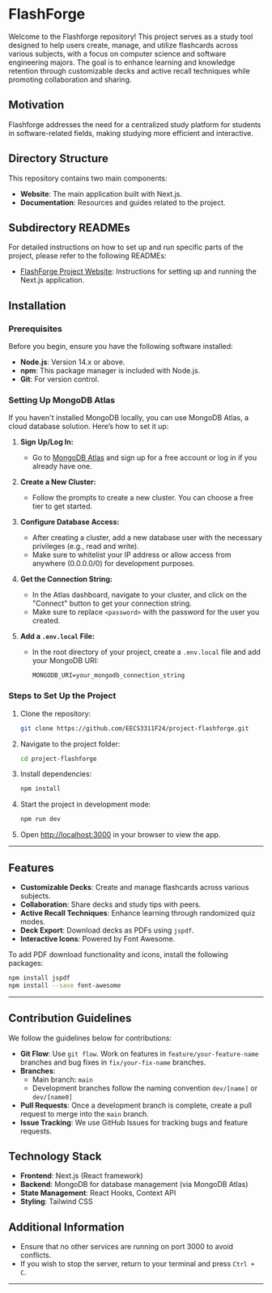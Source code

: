 # FlashForge

Welcome to the Flashforge repository! This project serves as a study tool designed to help users create, manage, and utilize flashcards across various subjects, with a focus on computer science and software engineering majors. The goal is to enhance learning and knowledge retention through customizable decks and active recall techniques while promoting collaboration and sharing.

## Motivation

Flashforge addresses the need for a centralized study platform for students in software-related fields, making studying more efficient and interactive.

## Directory Structure

This repository contains two main components:

- **Website**: The main application built with Next.js.
- **Documentation**: Resources and guides related to the project.

## Subdirectory READMEs

For detailed instructions on how to set up and run specific parts of the project, please refer to the following READMEs:

- [FlashForge Project Website](./doc/sprint1/Website/README.md): Instructions for setting up and running the Next.js application.

## Installation

### Prerequisites

Before you begin, ensure you have the following software installed:

- **Node.js**: Version 14.x or above.
- **npm**: This package manager is included with Node.js.
- **Git**: For version control.

### Setting Up MongoDB Atlas

If you haven't installed MongoDB locally, you can use MongoDB Atlas, a cloud database solution. Here’s how to set it up:

1. **Sign Up/Log In:**
   - Go to [MongoDB Atlas](https://www.mongodb.com/cloud/atlas) and sign up for a free account or log in if you already have one.

2. **Create a New Cluster:**
   - Follow the prompts to create a new cluster. You can choose a free tier to get started.

3. **Configure Database Access:**
   - After creating a cluster, add a new database user with the necessary privileges (e.g., read and write).
   - Make sure to whitelist your IP address or allow access from anywhere (0.0.0.0/0) for development purposes.

4. **Get the Connection String:**
   - In the Atlas dashboard, navigate to your cluster, and click on the "Connect" button to get your connection string.
   - Make sure to replace `<password>` with the password for the user you created.

5. **Add a `.env.local` File:**
   - In the root directory of your project, create a `.env.local` file and add your MongoDB URI:
     ```
     MONGODB_URI=your_mongodb_connection_string
     ```

### Steps to Set Up the Project

1. Clone the repository:

   ```bash
   git clone https://github.com/EECS3311F24/project-flashforge.git
   ```

2. Navigate to the project folder:

   ```bash
   cd project-flashforge
   ```

3. Install dependencies:

   ```bash
   npm install
   ```

4. Start the project in development mode:

   ```bash
   npm run dev
   ```

5. Open [http://localhost:3000](http://localhost:3000) in your browser to view the app.

---

## **Features**

- **Customizable Decks**: Create and manage flashcards across various subjects.
- **Collaboration**: Share decks and study tips with peers.
- **Active Recall Techniques**: Enhance learning through randomized quiz modes.
- **Deck Export**: Download decks as PDFs using `jspdf`.
- **Interactive Icons**: Powered by Font Awesome.

To add PDF download functionality and icons, install the following packages:

```bash
npm install jspdf
npm install --save font-awesome
```

---

## Contribution Guidelines

We follow the guidelines below for contributions:

- **Git Flow**: Use `git flow`. Work on features in `feature/your-feature-name` branches and bug fixes in `fix/your-fix-name` branches.
- **Branches**:
  - Main branch: `main`
  - Development branches follow the naming convention `dev/[name]` or `dev/[name0]`
- **Pull Requests**: Once a development branch is complete, create a pull request to merge into the `main` branch.
- **Issue Tracking**: We use GitHub Issues for tracking bugs and feature requests.

## Technology Stack

- **Frontend**: Next.js (React framework)
- **Backend**: MongoDB for database management (via MongoDB Atlas)
- **State Management**: React Hooks, Context API
- **Styling**: Tailwind CSS

## Additional Information

- Ensure that no other services are running on port 3000 to avoid conflicts.
- If you wish to stop the server, return to your terminal and press `Ctrl + C`.

---
